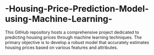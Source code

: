 # -Housing-Price-Prediction-Model-using-Machine-Learning-
This GitHub repository hosts a comprehensive project dedicated to predicting housing prices through machine learning techniques. The primary objective is to develop a robust model that accurately estimates housing prices based on various features and attributes.
